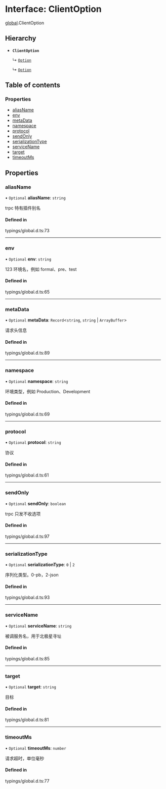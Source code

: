# Interface: ClientOption

[global](../modules/global.md).ClientOption

## Hierarchy

- **`ClientOption`**

  ↳ [`Option`](protohub.Option.md)

  ↳ [`Option`](trpc_client.Option.md)

## Table of contents

### Properties

- [aliasName](#aliasname)
- [env](#env)
- [metaData](#metadata)
- [namespace](#namespace)
- [protocol](#protocol)
- [sendOnly](#sendonly)
- [serializationType](#serializationtype)
- [serviceName](#servicename)
- [target](#target)
- [timeoutMs](#timeoutms)

## Properties

<span id="aliasName"></span>

### aliasName

• `Optional` **aliasName**: `string`

trpc 特有插件别名

#### Defined in

typings/global.d.ts:73

___

<span id="env"></span>

### env

• `Optional` **env**: `string`

123 环境名，例如 formal、pre、test

#### Defined in

typings/global.d.ts:65

___

<span id="metaData"></span>

### metaData

• `Optional` **metaData**: `Record`<`string`, `string` \| `ArrayBuffer`\>

请求头信息

#### Defined in

typings/global.d.ts:89

___

<span id="namespace"></span>

### namespace

• `Optional` **namespace**: `string`

环境类型，例如 Production、Development

#### Defined in

typings/global.d.ts:69

___

<span id="protocol"></span>

### protocol

• `Optional` **protocol**: `string`

协议

#### Defined in

typings/global.d.ts:61

___

<span id="sendOnly"></span>

### sendOnly

• `Optional` **sendOnly**: `boolean`

trpc 只发不收选项

#### Defined in

typings/global.d.ts:97

___

<span id="serializationType"></span>

### serializationType

• `Optional` **serializationType**: ``0`` \| ``2``

序列化类型。0-pb，2-json

#### Defined in

typings/global.d.ts:93

___

<span id="serviceName"></span>

### serviceName

• `Optional` **serviceName**: `string`

被调服务名，用于北极星寻址

#### Defined in

typings/global.d.ts:85

___

### target

• `Optional` **target**: `string`

目标

#### Defined in

typings/global.d.ts:81

___

<span id="timeoutMs"></span>

### timeoutMs

• `Optional` **timeoutMs**: `number`

请求超时，单位毫秒

#### Defined in

typings/global.d.ts:77
